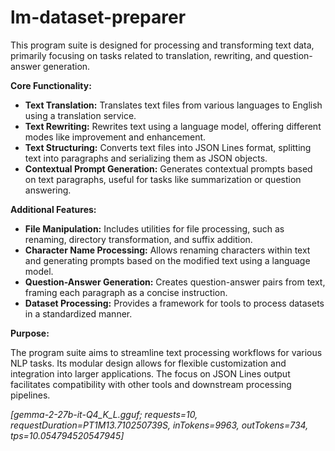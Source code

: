 # lm-dataset-preparer

This program suite is designed for processing and transforming text data, primarily focusing on tasks related to translation, rewriting, and question-answer generation. 

**Core Functionality:**

* **Text Translation:** Translates text files from various languages to English using a translation service.
* **Text Rewriting:** Rewrites text using a language model, offering different modes like improvement and enhancement.
* **Text Structuring:** Converts text files into JSON Lines format, splitting text into paragraphs and serializing them as JSON objects.
* **Contextual Prompt Generation:** Generates contextual prompts based on text paragraphs, useful for tasks like summarization or question answering.

**Additional Features:**

* **File Manipulation:** Includes utilities for file processing, such as renaming, directory transformation, and suffix addition.
* **Character Name Processing:**  Allows renaming characters within text and generating prompts based on the modified text using a language model.
* **Question-Answer Generation:** Creates question-answer pairs from text, framing each paragraph as a concise instruction.
* **Dataset Processing:** Provides a framework for tools to process datasets in a standardized manner.

**Purpose:**

The program suite aims to streamline text processing workflows for various NLP tasks. Its modular design allows for flexible customization and integration into larger applications. The focus on JSON Lines output facilitates compatibility with other tools and downstream processing pipelines.

*[gemma-2-27b-it-Q4_K_L.gguf; requests=10, requestDuration=PT1M13.710250739S, inTokens=9963, outTokens=734, tps=10.054794520547945]*
